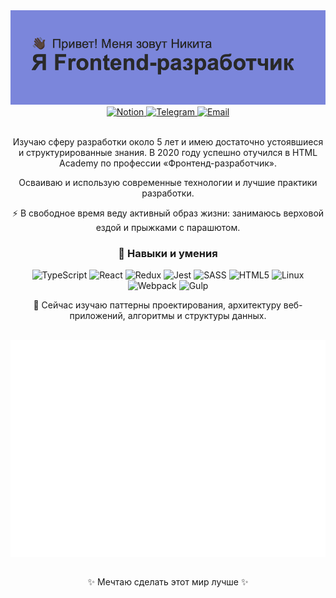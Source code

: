 <img alt="Привет, меня зовут Никита! Я Frontend-разработчик" src="./header.png">
<div align="center">
  <a href="http://nikitasech.notion.site/2541b10299cb4873a84aaaab97b13116?pvs=4">
    <img alt="Notion" src="https://img.shields.io/badge/%D0%A0%D0%B5%D0%B7%D1%8E%D0%BC%D0%B5_%D0%BD%D0%B0_Notion-403a3a?logo=notion&link=http%3A%2F%2Fnikitasech.notion.site%2F2541b10299cb4873a84aaaab97b13116%3Fpvs%3D4">
  </a>
  <a href="http://t.me/NikitaSech">
    <img alt="Telegram" src="https://img.shields.io/badge/Telegram-403a3a?logo=telegram&link=https%3A%2F%2Ft.me%2FNikitaSech">
  </a>
  <a href="mailto:nikitasech@yandex.ru">
    <img alt="Email" src="https://img.shields.io/badge/NikitaSech%40yandex.ru-403a3a?cacheSeconds=mailto%3Anikitasech%40yandex.ru">
  </a>
</div>
<br>
<p align="center">Изучаю сферу разработки около 5 лет и имею достаточно устоявшиеся и структурированные знания. В 2020 году успешно отучился в HTML Academy по профессии «Фронтенд-разработчик».</p>
<p align="center">Осваиваю и использую современные технологии и лучшие практики разработки.</p>
<p align="center">⚡ В свободное время веду активный образ жизни: занимаюсь верховой ездой и прыжками с парашютом.</p>
<h3 align="center">🤖 Навыки и умения</h3>
<p align="center">
  <img alt="TypeScript" src="https://img.shields.io/badge/typescript-%23007ACC.svg?style=for-the-badge&logo=typescript&logoColor=white">
  <img alt="React" src="https://img.shields.io/badge/react-%2320232a.svg?style=for-the-badge&logo=react&logoColor=%2361DAFB">
  <img alt="Redux" src="https://img.shields.io/badge/redux-%23593d88.svg?style=for-the-badge&logo=redux&logoColor=white">
  <img alt="Jest" src="https://img.shields.io/badge/-jest-%23C21325?style=for-the-badge&logo=jest&logoColor=white">
  <img alt="SASS" src="https://img.shields.io/badge/SASS-hotpink.svg?style=for-the-badge&logo=SASS&logoColor=white">
  <img alt="HTML5" src="https://img.shields.io/badge/html5-%23E34F26.svg?style=for-the-badge&logo=html5&logoColor=white">
  <img alt="Linux" src="https://img.shields.io/badge/Linux-FCC624?style=for-the-badge&logo=linux&logoColor=black">
  <img alt="Webpack" src="https://img.shields.io/badge/webpack-%238DD6F9.svg?style=for-the-badge&logo=webpack&logoColor=black">
  <img alt="Gulp" src="https://img.shields.io/badge/GULP-%23CF4647.svg?style=for-the-badge&logo=gulp&logoColor=white">
</p>
<p align="center">🧠 Сейчас изучаю паттерны проектирования, архитектуру веб-приложений, алгоритмы и структуры данных.</p>
<br>
<div align="center" style="display: flex; align-items: center;">
  <img src="./metrics-fullyear.svg">
</div>
<br>
<p align="center">✨ Мечтаю сделать этот мир лучше ✨</p>
